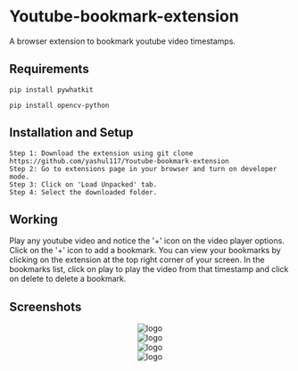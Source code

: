 # Youtube-bookmark-extension
A browser extension to bookmark youtube video timestamps.

## Requirements
```
pip install pywhatkit
```
```
pip install opencv-python
```
## Installation and Setup
```
Step 1: Download the extension using git clone https://github.com/yashul117/Youtube-bookmark-extension
Step 2: Go to extensions page in your browser and turn on developer mode.
Step 3: Click on 'Load Unpacked' tab.
Step 4: Select the downloaded folder.

```
## Working
Play any youtube video and notice the '+' icon on the video player options.
Click on the '+' icon to add a bookmark.
You can view your bookmarks by clicking on the extension at the top right corner of your screen.
In the bookmarks list, click on play to play the video from that timestamp and click on delete to delete a bookmark. 

## Screenshots
<center><img src="/assets/ss1" alt="logo"></center>
<center><img src="/assets/ss2" alt="logo"></center>
<center><img src="/assets/ss3" alt="logo"></center>
<center><img src="/assets/ss4" alt="logo"></center>
